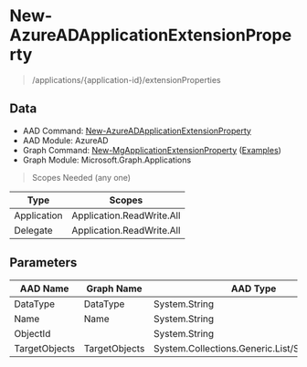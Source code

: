 # New-AzureADApplicationExtensionProperty

> /applications/{application-id}/extensionProperties

## Data

+ AAD Command: [New-AzureADApplicationExtensionProperty](https://docs.microsoft.com/en-us/powershell/module/AzureAD/New-AzureADApplicationExtensionProperty)
+ AAD Module: AzureAD
+ Graph Command: [New-MgApplicationExtensionProperty](https://docs.microsoft.com/en-us/powershell/module/Microsoft.Graph.Applications/New-MgApplicationExtensionProperty) ([Examples](https://github.com/orgs/msgraph/discussions?discussions_q=New-MgApplicationExtensionProperty))
+ Graph Module: Microsoft.Graph.Applications

> Scopes Needed (any one)

|Type|Scopes|
|---|---|
|Application|Application.ReadWrite.All|
|Delegate|Application.ReadWrite.All|

## Parameters

|AAD Name|Graph Name|AAD Type|Graph Type|Infos|
|---|---|---|---|---|
|DataType|DataType|System.String|System.String||
|Name|Name|System.String|System.String||
|ObjectId||System.String|||
|TargetObjects|TargetObjects|System.Collections.Generic.List/System.String|System.String[]||

